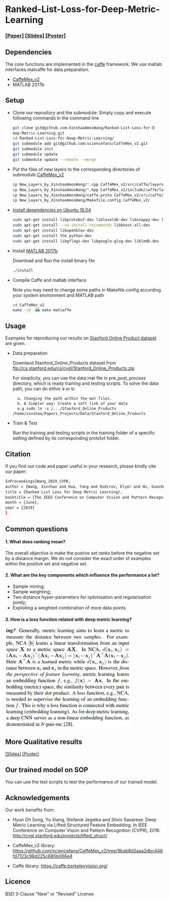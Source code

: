 
# Ranked-List-Loss-for-Deep-Metric-Learning

### [[Paper]](https://arxiv.org/abs/1903.03238) [[Slides]](https://drive.google.com/file/d/1nSXCe-7t_EkNwjFuXTnmzzoFr-6jFKVW/view?usp=sharing) [[Poster]](https://drive.google.com/file/d/1vSp3mDRJKdQFNUH12ehuDDyqQfjXFnWM/view?usp=sharing)


## Dependencies
The core functions are implemented in the [caffe](https://github.com/BVLC/caffe) framework. We use matlab interfaces matcaffe for data preparation.  
* [CaffeMex_v2](https://github.com/sciencefans/CaffeMex_v2/tree/9bab8d2aaa2dbc448fd7123c98d225c680b066e4)
* MATLAB 2017b


## Setup

* Clone our repository and the submodule: Simply copy and execute following commands in the command line

    ```bash
    git clone git@github.com:XinshaoAmosWang/Ranked-List-Loss-for-D
    eep-Metric-Learning.git
    cd Ranked-List-Loss-for-Deep-Metric-Learning/
    git submodule add git@github.com:sciencefans/CaffeMex_v2.git
    git submodule init
    git submodule update
    git submodule update --remote --merge 
    ```

* Put the files of new layers to the corresponding directories of submodule
[CaffeMex_v2](https://github.com/sciencefans/CaffeMex_v2/tree/9bab8d2aaa2dbc448fd7123c98d225c680b066e4)
    
    
    ```bash
    cp New_Layers_by_XinshaoAmosWang/*.cpp CaffeMex_v2/src/caffe/layers/
    cp New_Layers_by_XinshaoAmosWang/*.hpp CaffeMex_v2/include/caffe/layers/
    cp New_Layers_by_XinshaoAmosWang/caffe.proto CaffeMex_v2/src/caffe/proto/
    cp New_Layers_by_XinshaoAmosWang/Makefile.config CaffeMex_v2/
    ```

* [Install dependencies on Ubuntu 16.04](http://caffe.berkeleyvision.org/install_apt.html ) 
    ```bash
    sudo apt-get install libprotobuf-dev libleveldb-dev libsnappy-dev libopencv-dev libhdf5-serial-dev protobuf-compiler
    sudo apt-get install --no-install-recommends libboost-all-dev
    sudo apt-get install libopenblas-dev
    sudo apt-get install the python-dev
    sudo apt-get install libgflags-dev libgoogle-glog-dev liblmdb-dev
    ```
* Install [MATLAB 2017b](https://uk.mathworks.com/products/new_products/release2017b.html)

    Download and Run the install binary file
    ```bash
    ./install
    ```

* Compile Caffe and matlab interface
    
    Note you may need to change some paths in Makefile.config according your system environment and MATLAB path 

    ```bash
    cd CaffeMex_v2
    make -j8  && make matcaffe
    ```

## Usage

Examples for reproducing our results on [Stanford Online Product dataset](http://cvgl.stanford.edu/projects/lifted_struct/) are given. 

* Data preparation
    
    Downlaod Stanford_Online_Products dataset from ftp://cs.stanford.edu/cs/cvgl/Stanford_Online_Products.zip

    For simplicity, you can use the data mat file in pre_post_process directory, which is ready training and testing scripts. 
    To solve the data path, you can do eithor a or b:
        
        a. Changing the path within the mat files. 
        b. A Simpler way: Create a soft link of your data
        e.g sudo ln -s /.../Stanford_Online_Products /home/xinshao/Papers_Projects/Data/Stanford_Online_Products

* Train & Test
    
    Run the training and testing scripts in the training folder of a specific setting defined by its corresponding prototxt folder. 


## Citation
If you find our code and paper useful in your research, please kindly cite our paper:

```bash
InProceedings{Wang_2019_CVPR,
author = {Wang, Xinshao and Hua, Yang and Kodirov, Elyor and Hu, Guosheng and Garnier, Romain and Robertson, Neil M.},
title = {Ranked List Loss for Deep Metric Learning},
booktitle = {The IEEE Conference on Computer Vision and Pattern Recognition (CVPR)},
month = {June},
year = {2019}
}
```

## Common questions

#### 1. What does ranking mean? 
The overall objective is make the postive set ranks before the negative set by a distance margin. We do not consider the exact order of examples within the positive set and negative set. 

#### 2. What are the key components which influence the performance a lot?
* Sample mining;
* Sample weighting;
* Two distance hyper-parameters for optimisation and regularisation jointly;
* Exploiting a weighted combination of more data points.  

#### 3. How is a loss function related with deep metric learning?
    
<img src="img1.png" width="400">

## More Qualitative results
[[Slides]](https://drive.google.com/file/d/1nSXCe-7t_EkNwjFuXTnmzzoFr-6jFKVW/view?usp=sharing) [[Poster]](https://drive.google.com/file/d/1vSp3mDRJKdQFNUH12ehuDDyqQfjXFnWM/view?usp=sharing)

## Our trained model on SOP

You can use the test scripts to test the performance of our trained model. 

## Acknowledgements

Our work benefits from:

* Hyun Oh Song, Yu Xiang, Stefanie Jegelka and Silvio Savarese. Deep Metric Learning via Lifted Structured Feature Embedding. In IEEE Conference on Computer Vision and Pattern Recognition (CVPR), 2016. http://cvgl.stanford.edu/projects/lifted_struct/

* CaffeMex_v2 library: https://github.com/sciencefans/CaffeMex_v2/tree/9bab8d2aaa2dbc448fd7123c98d225c680b066e4

* Caffe library: https://caffe.berkeleyvision.org/

## Licence
BSD 3-Clause "New" or "Revised" License